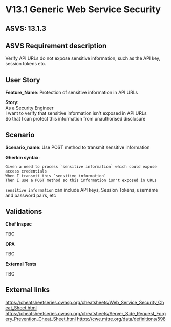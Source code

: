 # V13.1 Generic Web Service Security

## ASVS: 13.1.3

## ASVS Requirement description

Verify API URLs do not expose sensitive information, such as the
API key, session tokens etc.

## User Story

**Feature_Name**: Protection of sensitive information in API URLs

**Story**:\
As a Security Engineer\
I want to verify that sensitive information isn't exposed in API URLs\
So that I can protect this information from unauthorised disclosure

## Scenario

**Scenario_name**: Use POST method to transmit sensitive information

**Gherkin syntax**:

```gherkin
Given a need to process `sensitive information` which could expose access credentials
When I transmit this `sensitive information`
Then I use a POST method so this information isn't exposed in URLs
```

`sensitive information` can include API keys, Session Tokens, username and password pairs, etc

## Validations

**Chef Inspec**

TBC

**OPA**

TBC

**External Tests**

TBC

## External links

<https://cheatsheetseries.owasp.org/cheatsheets/Web_Service_Security_Cheat_Sheet.html>
<https://cheatsheetseries.owasp.org/cheatsheets/Server_Side_Request_Forgery_Prevention_Cheat_Sheet.html>
<https://cwe.mitre.org/data/definitions/598>

